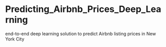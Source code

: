 # Predicting_Airbnb_Prices_Deep_Learning
end-to-end deep learning solution to predict Airbnb listing prices in New York City
